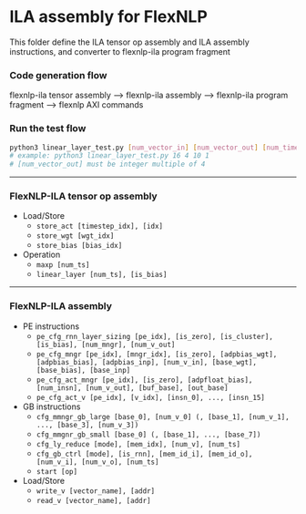 # ILA assembly for FlexNLP
This folder define the ILA tensor op assembly and ILA assembly instructions, and converter to flexnlp-ila program fragment

### Code generation flow
flexnlp-ila tensor assembly --> flexnlp-ila assembly --> flexnlp-ila program fragment --> flexnlp AXI commands

### Run the test flow
```bash
python3 linear_layer_test.py [num_vector_in] [num_vector_out] [num_timestep] [is_bias]
# example: python3 linear_layer_test.py 16 4 10 1
# [num_vector_out] must be integer multiple of 4
```
---

### FlexNLP-ILA tensor op assembly
- Load/Store
  - `store_act [timestep_idx], [idx]`
  - `store_wgt [wgt_idx]`
  - `store_bias [bias_idx]`
- Operation
  - `maxp [num_ts]`
  - `linear_layer [num_ts], [is_bias]`

---

### FlexNLP-ILA assembly
- PE instructions
  - `pe_cfg_rnn_layer_sizing [pe_idx], [is_zero], [is_cluster], [is_bias], [num_mngr], [num_v_out]`
  - `pe_cfg_mngr [pe_idx], [mngr_idx], [is_zero], [adpbias_wgt], [adpbias_bias], [adpbias_inp], [num_v_in], [base_wgt], [base_bias], [base_inp]`
  - `pe_cfg_act_mngr [pe_idx], [is_zero], [adpfloat_bias], [num_insn], [num_v_out], [buf_base], [out_base]`
  - `pe_cfg_act_v [pe_idx], [v_idx], [insn_0], ..., [insn_15]`
- GB instructions
  - `cfg_mmngr_gb_large [base_0], [num_v_0] (, [base_1], [num_v_1], ..., [base_3], [num_v_3])`
  - `cfg_mmgnr_gb_small [base_0] (, [base_1], ..., [base_7])`
  - `cfg_ly_reduce [mode], [mem_idx], [num_v], [num_ts]`
  - `cfg_gb_ctrl [mode], [is_rnn], [mem_id_i], [mem_id_o], [num_v_i], [num_v_o], [num_ts]`
  - `start [op]`
- Load/Store
  - `write_v [vector_name], [addr]`
  - `read_v [vector_name], [addr]`

